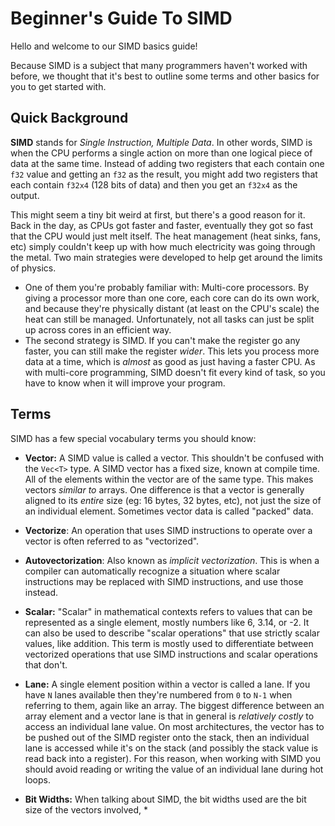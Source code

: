 
# Beginner's Guide To SIMD

Hello and welcome to our SIMD basics guide!

Because SIMD is a subject that many programmers haven't worked with before, we thought that it's best to outline some terms and other basics for you to get started with.

## Quick Background

**SIMD** stands for *Single Instruction, Multiple Data*. In other words, SIMD is when the CPU performs a single action on more than one logical piece of data at the same time. Instead of adding two registers that each contain one `f32` value and getting an `f32` as the result, you might add two registers that each contain `f32x4` (128 bits of data) and then you get an `f32x4` as the output.

This might seem a tiny bit weird at first, but there's a good reason for it. Back in the day, as CPUs got faster and faster, eventually they got so fast that the CPU would just melt itself. The heat management (heat sinks, fans, etc) simply couldn't keep up with how much electricity was going through the metal. Two main strategies were developed to help get around the limits of physics.
* One of them you're probably familiar with: Multi-core processors. By giving a processor more than one core, each core can do its own work, and because they're physically distant (at least on the CPU's scale) the heat can still be managed. Unfortunately, not all tasks can just be split up across cores in an efficient way.
* The second strategy is SIMD. If you can't make the register go any faster, you can still make the register *wider*. This lets you process more data at a time, which is *almost* as good as just having a faster CPU. As with multi-core programming, SIMD doesn't fit every kind of task, so you have to know when it will improve your program.

## Terms

SIMD has a few special vocabulary terms you should know:

* **Vector:** A SIMD value is called a vector. This shouldn't be confused with the `Vec<T>` type. A SIMD vector has a fixed size, known at compile time. All of the elements within the vector are of the same type. This makes vectors *similar to* arrays. One difference is that a vector is generally aligned to its *entire* size (eg: 16 bytes, 32 bytes, etc), not just the size of an individual element. Sometimes vector data is called "packed" data.

* **Vectorize**: An operation that uses SIMD instructions to operate over a vector is often referred to as "vectorized".

* **Autovectorization**: Also known as _implicit vectorization_. This is when a compiler can automatically recognize a situation where scalar instructions may be replaced with SIMD instructions, and use those instead.

* **Scalar:** "Scalar" in mathematical contexts refers to values that can be represented as a single element, mostly numbers like 6, 3.14, or -2. It can also be used to describe "scalar operations" that use strictly scalar values, like addition. This term is mostly used to differentiate between vectorized operations that use SIMD instructions and scalar operations that don't.

* **Lane:** A single element position within a vector is called a lane. If you have `N` lanes available then they're numbered from `0` to `N-1` when referring to them, again like an array. The biggest difference between an array element and a vector lane is that in general is *relatively costly* to access an individual lane value. On most architectures, the vector has to be pushed out of the SIMD register onto the stack, then an individual lane is accessed while it's on the stack (and possibly the stack value is read back into a register). For this reason, when working with SIMD you should avoid reading or writing the value of an individual lane during hot loops.

* **Bit Widths:** When talking about SIMD, the bit widths used are the bit size of the vectors involved, *